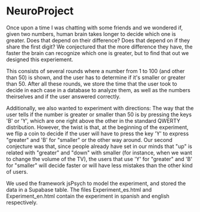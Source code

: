 # NeuroProject

Once upon a time I was chatting with some friends and we wondered if, given two numbers, human brain takes longer to decide which one is greater. Does that depend on their difference? Does that depend on if they share the first digit? We conjectured that the more difference they have, the faster the brain can recognize which one is greater, but to find that out we designed this experiement.

This consists of several rounds where a number from 1 to 100 (and other than 50) is shown, and the user has to determine if it's smaller or greater than 50. After all these rounds, we store the time that the user took to decide in each case in a database to analyze them, as well as the numbers theirselves and if the user answered correctly.

Additionally, we also wanted to experiment with directions: The way that the user tells if the number is greater or smaller than 50 is by pressing the keys 'B' or 'Y', which are one right above the other in the standard QWERTY distribution. However, the twist is that, at the beginning of the experiment, we flip a coin to decide if the user will have to press the key 'Y' to express "greater" and 'B' for "smaller" or the other way around. Our second conjecture was that, since people already have set in our minds that "up" is related with "greater" and "down" with smaller (for instance, when we want to change the volume of the TV), the users that use 'Y' for "greater" and 'B' for "smaller" will decide faster or will have less mistakes than the other kind of users.

We used the framework jsPsych to model the experiment, and stored the data in a Supabase table. The files Experiment_es.html and Experiment_en.html contain the experiment in spanish and english respectively.
